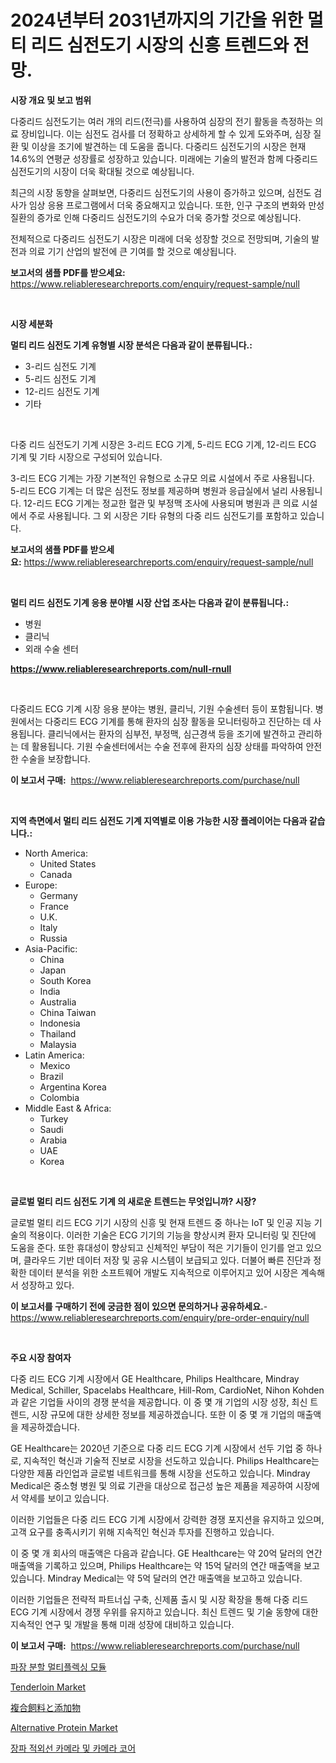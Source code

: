 <p><h1>2024년부터 2031년까지의 기간을 위한 멀티 리드 심전도기 시장의 신흥 트렌드와 전망.</h1></p><p><strong>시장 개요 및 보고 범위</strong></p>
<p><p>다중리드 심전도기는 여러 개의 리드(전극)를 사용하여 심장의 전기 활동을 측정하는 의료 장비입니다. 이는 심전도 검사를 더 정확하고 상세하게 할 수 있게 도와주며, 심장 질환 및 이상을 조기에 발견하는 데 도움을 줍니다. 다중리드 심전도기의 시장은 현재 14.6%의 연평균 성장률로 성장하고 있습니다. 미래에는 기술의 발전과 함께 다중리드 심전도기의 시장이 더욱 확대될 것으로 예상됩니다.</p><p>최근의 시장 동향을 살펴보면, 다중리드 심전도기의 사용이 증가하고 있으며, 심전도 검사가 임상 응용 프로그램에서 더욱 중요해지고 있습니다. 또한, 인구 구조의 변화와 만성 질환의 증가로 인해 다중리드 심전도기의 수요가 더욱 증가할 것으로 예상됩니다.</p><p>전체적으로 다중리드 심전도기 시장은 미래에 더욱 성장할 것으로 전망되며, 기술의 발전과 의료 기기 산업의 발전에 큰 기여를 할 것으로 예상됩니다.</p></p>
<p><strong>보고서의 샘플 PDF를 받으세요:</strong> <a href="https://www.reliableresearchreports.com/enquiry/request-sample/null">https://www.reliableresearchreports.com/enquiry/request-sample/null</a></p>
<p>&nbsp;</p>
<p><strong>시장 세분화</strong></p>
<p><strong>멀티 리드 심전도 기계 유형별 시장 분석은 다음과 같이 분류됩니다.:</strong></p>
<p><ul><li>3-리드 심전도 기계</li><li>5-리드 심전도 기계</li><li>12-리드 심전도 기계</li><li>기타</li></ul></p>
<p>&nbsp;</p>
<p><p>다중 리드 심전도기 기계 시장은 3-리드 ECG 기계, 5-리드 ECG 기계, 12-리드 ECG 기계 및 기타 시장으로 구성되어 있습니다. </p><p>3-리드 ECG 기계는 가장 기본적인 유형으로 소규모 의료 시설에서 주로 사용됩니다. 5-리드 ECG 기계는 더 많은 심전도 정보를 제공하며 병원과 응급실에서 널리 사용됩니다. 12-리드 ECG 기계는 정교한 혈관 및 부정맥 조사에 사용되며 병원과 큰 의료 시설에서 주로 사용됩니다. 그 외 시장은 기타 유형의 다중 리드 심전도기를 포함하고 있습니다.</p></p>
<p><strong>보고서의 샘플 PDF를 받으세요:</strong>&nbsp;<a href="https://www.reliableresearchreports.com/enquiry/request-sample/null">https://www.reliableresearchreports.com/enquiry/request-sample/null</a></p>
<p>&nbsp;</p>
<p><strong> 멀티 리드 심전도 기계 응용 분야별 시장 산업 조사는 다음과 같이 분류됩니다.:</strong></p>
<p><ul><li>병원</li><li>클리닉</li><li>외래 수술 센터</li></ul></p>
<p><strong><a href="https://www.reliableresearchreports.com/null-rnull">https://www.reliableresearchreports.com/null-rnull</a></strong></p>
<p>&nbsp;</p>
<p><p>다중리드 ECG 기계 시장 응용 분야는 병원, 클리닉, 기원 수술센터 등이 포함됩니다. 병원에서는 다중리드 ECG 기계를 통해 환자의 심장 활동을 모니터링하고 진단하는 데 사용됩니다. 클리닉에서는 환자의 심부전, 부정맥, 심근경색 등을 조기에 발견하고 관리하는 데 활용됩니다. 기원 수술센터에서는 수술 전후에 환자의 심장 상태를 파악하여 안전한 수술을 보장합니다.</p></p>
<p><strong>이 보고서 구매:</strong>&nbsp; <a href="https://www.reliableresearchreports.com/purchase/null">https://www.reliableresearchreports.com/purchase/null</a></p>
<p>&nbsp;</p>
<p><strong>지역 측면에서 멀티 리드 심전도 기계 지역별로 이용 가능한 시장 플레이어는 다음과 같습니다.:</strong></p>
<p><ul>
    <li>
        North America:
        <ul>
            <li>United States</li>
            <li>Canada</li>
        </ul>
    </li>
    <li>
        Europe:
        <ul>
            <li>Germany</li>
            <li>France</li>
            <li>U.K.</li>
            <li>Italy</li>
            <li>Russia</li>
        </ul>
    </li>
    <li>
        Asia-Pacific:
        <ul>
            <li>China</li>
            <li>Japan</li>
            <li>South Korea</li>
            <li>India</li>
            <li>Australia</li>
            <li>China Taiwan</li>
            <li>Indonesia</li>
            <li>Thailand</li>
            <li>Malaysia</li>
        </ul>
    </li>
    <li>
        Latin America:
        <ul>
            <li>Mexico</li>
            <li>Brazil</li>
            <li>Argentina Korea</li>
            <li>Colombia</li>
        </ul>
    </li>
    <li>
        Middle East & Africa:
        <ul>
            <li>Turkey</li>
            <li>Saudi</li>
            <li>Arabia</li>
            <li>UAE</li>
            <li>Korea</li>
        </ul>
    </li>
    </ul></p>
<p>&nbsp;</p>
<p><strong>글로벌 멀티 리드 심전도 기계 의 새로운 트렌드는 무엇입니까? 시장?</strong></p>
<p><p>글로벌 멀티 리드 ECG 기기 시장의 신흥 및 현재 트렌드 중 하나는 IoT 및 인공 지능 기술의 적용이다. 이러한 기술은 ECG 기기의 기능을 향상시켜 환자 모니터링 및 진단에 도움을 준다. 또한 휴대성이 향상되고 신체적인 부담이 적은 기기들이 인기를 얻고 있으며, 클라우드 기반 데이터 저장 및 공유 시스템이 보급되고 있다. 더불어 빠른 진단과 정확한 데이터 분석을 위한 소프트웨어 개발도 지속적으로 이루어지고 있어 시장은 계속해서 성장하고 있다.</p></p>
<p><strong>이 보고서를 구매하기 전에 궁금한 점이 있으면 문의하거나 공유하세요.</strong>- <a href="https://www.reliableresearchreports.com/enquiry/pre-order-enquiry/null">https://www.reliableresearchreports.com/enquiry/pre-order-enquiry/null</a></p>
<p>&nbsp;</p>
<p><strong>주요 시장 참여자</strong></p>
<p><p>다중 리드 ECG 기계 시장에서 GE Healthcare, Philips Healthcare, Mindray Medical, Schiller, Spacelabs Healthcare, Hill-Rom, CardioNet, Nihon Kohden과 같은 기업들 사이의 경쟁 분석을 제공합니다. 이 중 몇 개 기업의 시장 성장, 최신 트렌드, 시장 규모에 대한 상세한 정보를 제공하겠습니다. 또한 이 중 몇 개 기업의 매출액을 제공하겠습니다.</p><p>GE Healthcare는 2020년 기준으로 다중 리드 ECG 기계 시장에서 선두 기업 중 하나로, 지속적인 혁신과 기술적 진보로 시장을 선도하고 있습니다. Philips Healthcare는 다양한 제품 라인업과 글로벌 네트워크를 통해 시장을 선도하고 있습니다. Mindray Medical은 중소형 병원 및 의료 기관을 대상으로 접근성 높은 제품을 제공하여 시장에서 약세를 보이고 있습니다.</p><p>이러한 기업들은 다중 리드 ECG 기계 시장에서 강력한 경쟁 포지션을 유지하고 있으며, 고객 요구를 충족시키기 위해 지속적인 혁신과 투자를 진행하고 있습니다.</p><p>이 중 몇 개 회사의 매출액은 다음과 같습니다. GE Healthcare는 약 20억 달러의 연간 매출액을 기록하고 있으며, Philips Healthcare는 약 15억 달러의 연간 매출액을 보고 있습니다. Mindray Medical는 약 5억 달러의 연간 매출액을 보고하고 있습니다.</p><p>이러한 기업들은 전략적 파트너십 구축, 신제품 출시 및 시장 확장을 통해 다중 리드 ECG 기계 시장에서 경쟁 우위를 유지하고 있습니다. 최신 트렌드 및 기술 동향에 대한 지속적인 연구 및 개발을 통해 미래 성장에 대비하고 있습니다.</p></p>
<p><strong>이 보고서 구매:</strong>&nbsp;&nbsp;<a href="https://www.reliableresearchreports.com/purchase/null">https://www.reliableresearchreports.com/purchase/null</a></p>
<p><p><a href="https://medium.com/@jonatanjast1928/%ED%8C%8C%EC%9E%A5-%EB%B6%84%ED%95%A0-%EB%8B%A4%EC%A4%91%ED%99%94-%EB%AA%A8%EB%93%88-%EC%8B%9C%EC%9E%A5-%EB%B6%84%EC%84%9D-%EA%B8%80%EB%A1%9C%EB%B2%8C-%EC%82%B0%EC%97%85-%EC%A0%84%EB%A7%9D-%EB%B0%8F-%EC%98%88%EC%B8%A1-2024%EB%85%84%EB%B6%80%ED%84%B0-2031%EB%85%84-0c788235537a">파장 분할 멀티플렉싱 모듈</a></p><p><a href="https://issuu.com/reportprime-2/docs/tenderloin-market-size-2030.pptx">Tenderloin Market</a></p><p><a href="https://medium.com/@ebbkautzer/%E9%A3%BC%E6%96%99%E3%81%8A%E3%82%88%E3%81%B3%E6%B7%BB%E5%8A%A0%E5%89%A4%E5%B8%82%E5%A0%B4-2031%E5%B9%B4%E3%81%BE%E3%81%A7%E3%81%AE%E3%83%88%E3%83%AC%E3%83%B3%E3%83%89-%E4%BA%88%E6%B8%AC-%E7%AB%B6%E4%BA%89%E5%88%86%E6%9E%90-2d683d66fa04">複合飼料と添加物</a></p><p><a href="https://issuu.com/reportprime-2/docs/alternative-protein-market-size-2030.pptx">Alternative Protein Market</a></p><p><a href="https://github.com/raap8632/Market-Research-Report-List-1/blob/main/9696502108698.md">장파 적외선 카메라 및 카메라 코어</a></p></p>